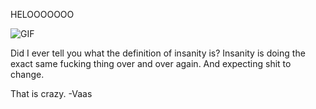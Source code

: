 HELOOOOOOO

![GIF](https://media.giphy.com/media/w1ISJg5X9Xrgs/giphy.gif)

Did I ever tell you what the definition of insanity is?
Insanity is doing the exact same fucking thing over and over again. And expecting shit to change.

That is crazy.
-Vaas
